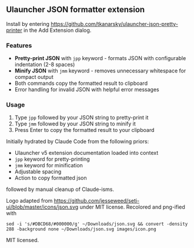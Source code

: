 ## Ulauncher JSON formatter extension

Install by entering https://github.com/tkanarsky/ulauncher-json-pretty-printer in the Add Extension dialog.

### Features

- **Pretty-print JSON** with `jpp` keyword - formats JSON with configurable indentation (2-8 spaces)
- **Minify JSON** with `jmm` keyword - removes unnecessary whitespace for compact output
- Both commands copy the formatted result to clipboard
- Error handling for invalid JSON with helpful error messages

### Usage

1. Type `jpp` followed by your JSON string to pretty-print it
2. Type `jmm` followed by your JSON string to minify it
3. Press Enter to copy the formatted result to your clipboard

Initially hydrated by Claude Code from the following priors:
- Ulauncher v5 extension documentation loaded into context
- `jpp` keyword for pretty-printing
- `jmm` keyword for minification  
- Adjustable spacing
- Action to copy formatted json

followed by manual cleanup of Claude-isms.

Logo adapted from https://github.com/jesseweed/seti-ui/blob/master/icons/json.svg under MIT license.
Recolored and png-ified with 
```
sed -i 's/#DBCD68/#000000/g' ~/Downloads/json.svg && convert -density 288 -background none ~/Downloads/json.svg images/icon.png
```

MIT licensed.